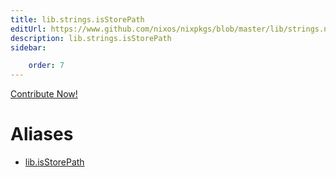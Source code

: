 ```yaml
---
title: lib.strings.isStorePath
editUrl: https://www.github.com/nixos/nixpkgs/blob/master/lib/strings.nix#L1306C17
description: lib.strings.isStorePath
sidebar:

    order: 7
---
```


<a href="https://www.github.com/nixos/nixpkgs/blob/master/lib/strings.nix#L1306C17">Contribute Now!</a>


# Aliases

- [lib.isStorePath](/nix-doc-comments/reference/lib/lib-isStorePath)



